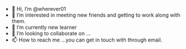 - 👋 Hi, I’m @wherever01
- 👀 I’m interested in meeting new friends and getting to work along with them.
- 🌱 I’m currently new learner
- 💞️ I’m looking to collaborate on ...
- 📫 How to reach me ...you can get in touch with through email.

<!---
wherever01/wherever01 is a ✨ special ✨ repository because its `README.md` (this file) appears on your GitHub profile.
You can click the Preview link to take a look at your changes.
--->
